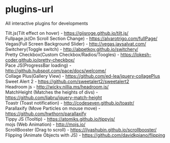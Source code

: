 # plugins-url
All interactive plugins for developments

Tilt.js(Tilt effect on hover) - https://gijsroge.github.io/tilt.js/ <br />
Fullpage.js(On Scroll Section Change) - https://alvarotrigo.com/fullPage/ <br />
Vegas(Full Screen Background Slider) - http://vegas.jaysalvat.com/ <br />
Switchery(Toggle switch) - http://abpetkov.github.io/switchery/ <br />
Pretty Checkbox(Custom Checkbox/Radios/Toogles) - https://lokesh-coder.github.io/pretty-checkbox/ <br />
Pace JS(ProgressBar loading) - http://github.hubspot.com/pace/docs/welcome/ <br />
Collage Plus(Gallery View) - https://github.com/ed-lea/jquery-collagePlus <br />
Sweet Alert 2 - https://github.com/sweetalert2/sweetalert2 <br />
Headroom js - http://wicky.nillia.ms/headroom.js/ <br />
MatchHeight (Matches the heights of divs) - https://github.com/liabru/jquery-match-height <br />
Toastr (Toast notification) - http://codeseven.github.io/toastr/ <br />
Parallaxify (Move Particles on mouse move) - https://github.com/hwthorn/parallaxify <br />
Tippy JS (Tooltip) - https://atomiks.github.io/tippyjs/ <br />
mojs (Web Animation) - http://mojs.io/ <br />
ScrollBooster (Drag to scroll) - https://ilyashubin.github.io/scrollbooster/ <br>
Flipping (Animate Objects with JS) - https://github.com/davidkpiano/flipping

